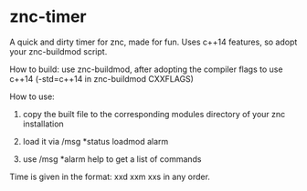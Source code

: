 # znc-timer
A quick and dirty timer for znc, made for fun.
Uses c++14 features, so adopt your znc-buildmod script.

How to build:
use znc-buildmod, after adopting the compiler flags to use c++14  (-std=c++14 in znc-buildmod CXXFLAGS)

How to use:
1) copy the built file to the corresponding modules directory of your
znc installation

2) load it via /msg *status loadmod alarm
3) use /msg *alarm help to get a list of commands

Time is given in the format: xxd xxm xxs in any order. 
